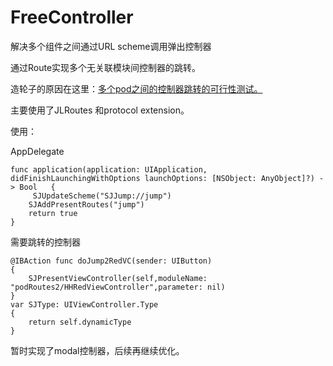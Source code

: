 # FreeController
解决多个组件之间通过URL scheme调用弹出控制器

通过Route实现多个无关联模块间控制器的跳转。


造轮子的原因在这里：[多个pod之间的控制器跳转的可行性测试。](http://www.jianshu.com/p/c340ff422579)

主要使用了JLRoutes 和protocol extension。

使用：

AppDelegate

	func application(application: UIApplication, didFinishLaunchingWithOptions launchOptions: [NSObject: AnyObject]?) -> Bool 	{
		 SJUpdateScheme("SJJump://jump")
		SJAddPresentRoutes("jump")
		return true
	}

需要跳转的控制器

	@IBAction func doJump2RedVC(sender: UIButton)
	{
		SJPresentViewController(self,moduleName: "podRoutes2/HHRedViewController",parameter: nil)
	}
	var SJType: UIViewController.Type
	{
		return self.dynamicType
	}
暂时实现了modal控制器，后续再继续优化。
